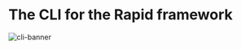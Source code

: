 # The CLI for the Rapid framework
![cli-banner](https://user-images.githubusercontent.com/68653294/225972823-1a38036f-7945-4163-89fd-035ad22ba91d.svg)
